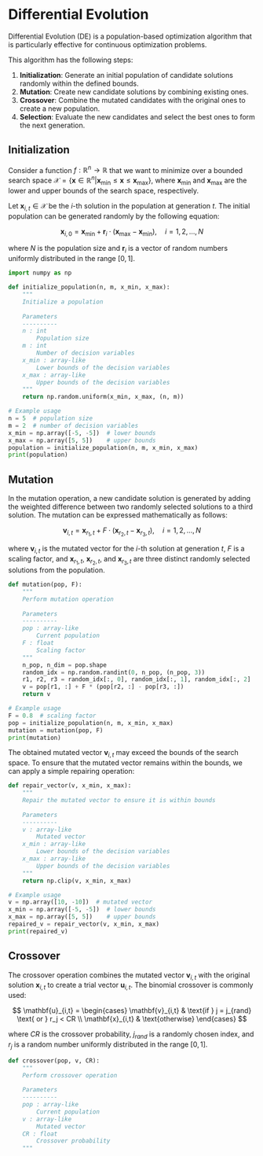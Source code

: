 # Differential Evolution

Differential Evolution (DE) is a population-based optimization algorithm that is particularly effective for continuous optimization problems. 

This algorithm has the following steps:
1. **Initialization**: Generate an initial population of candidate solutions randomly within the defined bounds.
2. **Mutation**: Create new candidate solutions by combining existing ones.
3. **Crossover**: Combine the mutated candidates with the original ones to create a new population.
4. **Selection**: Evaluate the new candidates and select the best ones to form the next generation.

## Initialization

Consider a function $f: \mathbb{R}^n \to \mathbb{R}$ that we want to minimize over a bounded search space $\mathcal{X} = \{\mathbf{x} \in \mathbb{R}^n | \mathbf{x}_{\text{min}} \leq \mathbf{x} \leq \mathbf{x}_{\text{max}}\}$, where $\mathbf{x}_{\text{min}}$ and $\mathbf{x}_{\text{max}}$ are the lower and upper bounds of the search space, respectively.

Let $\mathbf{x}_{i,t} \in \mathcal{X}$ be the $i$-th solution in the population at generation $t$. The initial population can be generated randomly by the following equation:

$$
\mathbf{x}_{i,0} = \mathbf{x}_{\text{min}} + \mathbf{r}_{i} \cdot (\mathbf{x}_{\text{max}} - \mathbf{x}_{\text{min}}), \quad i = 1, 2, \ldots, N
$$

where $N$ is the population size and $\mathbf{r}_{i}$ is a vector of random numbers uniformly distributed in the range $[0, 1]$.

```python
import numpy as np

def initialize_population(n, m, x_min, x_max):
    """
    Initialize a population
    
    Parameters
    ----------
    n : int
        Population size
    m : int
        Number of decision variables
    x_min : array-like
        Lower bounds of the decision variables
    x_max : array-like
        Upper bounds of the decision variables
    """
    return np.random.uniform(x_min, x_max, (n, m))

# Example usage
n = 5  # population size
m = 2  # number of decision variables
x_min = np.array([-5, -5])  # lower bounds
x_max = np.array([5, 5])    # upper bounds
population = initialize_population(n, m, x_min, x_max)
print(population)
```

## Mutation

In the mutation operation, a new candidate solution is generated by adding the weighted difference between two randomly selected solutions to a third solution. The mutation can be expressed mathematically as follows:

$$
\mathbf{v}_{i,t} = \mathbf{x}_{r_1,t} + F \cdot (\mathbf{x}_{r_2,t} - \mathbf{x}_{r_3,t}), \quad i = 1, 2, \ldots, N
$$

where $\mathbf{v}_{i,t}$ is the mutated vector for the $i$-th solution at generation $t$, $F$ is a scaling factor, and $\mathbf{x}_{r_1,t}$, $\mathbf{x}_{r_2,t}$, and $\mathbf{x}_{r_3,t}$ are three distinct randomly selected solutions from the population. 

```python
def mutation(pop, F):
    """
    Perform mutation operation
    
    Parameters
    ----------
    pop : array-like
        Current population
    F : float
        Scaling factor
    """
    n_pop, n_dim = pop.shape
    random_idx = np.random.randint(0, n_pop, (n_pop, 3))
    r1, r2, r3 = random_idx[:, 0], random_idx[:, 1], random_idx[:, 2]
    v = pop[r1, :] + F * (pop[r2, :] - pop[r3, :])
    return v

# Example usage
F = 0.8  # scaling factor
pop = initialize_population(n, m, x_min, x_max)
mutation = mutation(pop, F)
print(mutation)
```

The obtained mutated vector $\mathbf{v}_{i,t}$ may exceed the bounds of the search space. To ensure that the mutated vector remains within the bounds, we can apply a simple repairing operation:

```python
def repair_vector(v, x_min, x_max):
    """
    Repair the mutated vector to ensure it is within bounds
    
    Parameters
    ----------
    v : array-like
        Mutated vector
    x_min : array-like
        Lower bounds of the decision variables
    x_max : array-like
        Upper bounds of the decision variables
    """
    return np.clip(v, x_min, x_max)

# Example usage
v = np.array([10, -10])  # mutated vector
x_min = np.array([-5, -5])  # lower bounds
x_max = np.array([5, 5])    # upper bounds
repaired_v = repair_vector(v, x_min, x_max)
print(repaired_v)
```

## Crossover

The crossover operation combines the mutated vector $\mathbf{v}_{i,t}$ with the original solution $\mathbf{x}_{i,t}$ to create a trial vector $\mathbf{u}_{i,t}$. The binomial crossover is commonly used:

$$
\mathbf{u}_{i,t} = \begin{cases}
\mathbf{v}_{i,t} & \text{if } j = j_{rand} \text{ or } r_j < CR \\
\mathbf{x}_{i,t} & \text{otherwise}
\end{cases}
$$

where $CR$ is the crossover probability, $j_{rand}$ is a randomly chosen index, and $r_j$ is a random number uniformly distributed in the range $[0, 1]$.

```python
def crossover(pop, v, CR):
    """
    Perform crossover operation
    
    Parameters
    ----------
    pop : array-like
        Current population
    v : array-like
        Mutated vector
    CR : float
        Crossover probability
    """
    